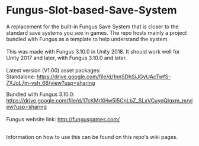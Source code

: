 # Fungus-Slot-based-Save-System
A replacement for the built-in Fungus Save System that is closer to the standard save systems you see in games. The repo hosts mainly a project bundled with Fungus as a template to help understand the system.
<br/><br/>
This was made with Fungus 3.10.0 in Unity 2018. It should work well for Unity 2017 and later, with Fungus 3.10.0 and later.
<br/><br/>
Latest version (V1.00) asset packages:<br/>
Standalone: https://drive.google.com/file/d/1nnSDhSiJGyUAcTwfS-7XJoL7m-vsh_66/view?usp=sharing

Bundled with Fungus 3.10.0: https://drive.google.com/file/d/17cKMrXHw5I5CnLbZ_SLxVCuyqQigxm_m/view?usp=sharing 
<br/><br/>
Fungus website link: http://fungusgames.com/ <br/> <br/>


Information on how to use this can be found on this repo's wiki pages.
